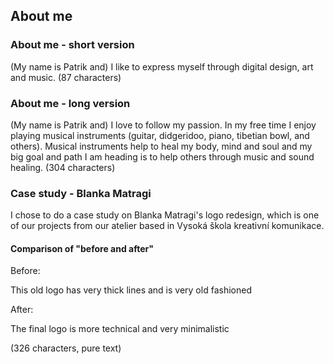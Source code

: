 ## About me

### About me - short version
(My name is Patrik and) I like to express myself through digital design, art and music. (87 characters)
                                                                                      
### About me - long version
(My name is Patrik and) I love to follow my passion. In my free time I enjoy playing musical instruments (guitar, didgeridoo, piano, tibetian bowl, and others). Musical instruments help to heal my body, mind and soul and my big goal and path I am heading is to help others through music and sound healing. (304 characters)

### Case study - Blanka Matragi
I chose to do a case study on Blanka Matragi's logo redesign, which is one of our projects from our atelier based in Vysoká škola kreativní komunikace.

#### Comparison of "before and after"

Before:

This old logo has very thick lines and is very old fashioned

After:

The final logo is more technical and very minimalistic

(326 characters, pure text)
